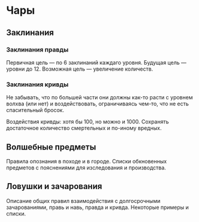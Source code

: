 # Чары

## Заклинания

### Заклинания правды

Первичная цель — по 6 заклинаний каждаго уровня. Будущая цель — уровни до 12. Возможная цель — увеличение количеств.

### Заклинания кривды

Не забывать, что по большей части они должны как-то расти с уровнем волхва (или нет) и воздействовать, ограничиваясь чем-то, что не есть спасительный бросок.

Воздействия кривды: хотя бы 100, но можно и 1000. Сохранять достаточное количество смертельных и по-иному вредных.

## Волшебные предметы

Правила опознания в походе и в городе. Списки обкновенных предметов с пояснениями для изследования и производства.

## Ловушки и зачарования

Описание общих правил взаимодействия с долгосрочными зачарованиями, правь и навь, правда и кривда. Некоторые примеры и списки.
